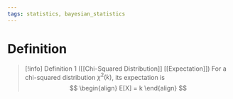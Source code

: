 ```yaml
---
tags: statistics, bayesian_statistics
---
```


# Definition

> [!info] Definition 1 ([[Chi-Squared Distribution]] [[Expectation]])
> For a chi-squared distribution $\chi^2(k)$, its expectation is
> $$
> \begin{align}
> E[X] = k
> \end{align}
> $$